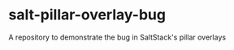 salt-pillar-overlay-bug
=======================

A repository to demonstrate the bug in SaltStack's pillar overlays

